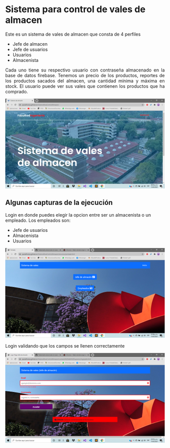 # Sistema para control de vales de almacen

<p align=" justify">
 Este es un sistema de vales de almacen que consta de 4 perfiles
</p>

  - Jefe de almacen
  - Jefe de usuarios
  - Usuarios
  - Almacenista
  
<p align=" justify">
 Cada uno tiene su respectivo usuario con contraseña almacenado en la base de datos firebase. Tenemos un precio de los productos, reportes de los productos sacados del almacen, una cantidad mínima y máxima en stock. El usuario puede ver sus vales que contienen los productos que ha comprado. 
</p>

<div align="center">
	<img src="Imagenes/portada.png" alt="Inicio" width="800"/>
</div>
  
## Algunas capturas de la ejecución

Login en donde puedes elegir la opcion entre ser un almacenista o un empleado. Los empleados son:
- Jefe de usuarios
- Almacenista 
- Usuarios

<div align="center">
	<img src="Imagenes/login.png" alt="Inicio" width="800"/>
</div>

<p align=" justify">
Login validando que los campos se llenen correctamente 
</p>
<div align="center">
	<img src="Imagenes/Datos.png" alt="Inicio" width="800"/>
</div>
